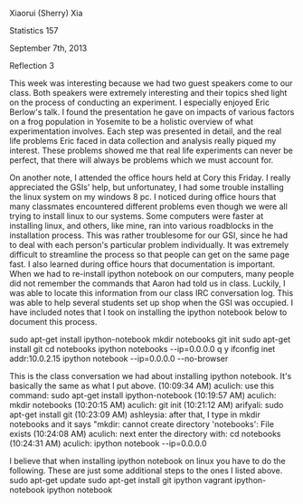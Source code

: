 Xiaorui (Sherry) Xia

Statistics 157

September 7th, 2013

Reflection 3

This week was interesting because we had two guest speakers come to our class. Both speakers were extremely interesting 
and their topics shed light on the process of conducting an experiment. I especially enjoyed Eric Berlow's talk. 
I found the presentation he gave on impacts of various factors on a frog population in Yosemite to be a holistic
overview of what experimentation involves. Each step was presented in detail, and the
real life problems Eric faced in data collection and analysis really piqued my interest. These problems showed me that 
real life experiments can never be perfect, that there will always be problems which we must account for.

On another note, I attended the office hours held at Cory this Friday. I really appreciated the GSIs' help, but unfortunatey,
I had some trouble installing the linux system on my windows 8 pc. I noticed during office hours that many classmates encountered
different problems even though we were all trying to install linux to our systems. Some computers were faster at installing
linux, and others, like mine, ran into various roadblocks in the installation process. This was rather troublesome
for our GSI, since he had to deal with each person's particular problem individually. It was extremely difficult to
streamline the process so that people can get on the same page fast. I also learned during office hours that
documentation is important. When we had to re-install ipython notebook on our computers, many people did not 
remember the commands that Aaron had told us in class. Luckily, I was able to locate this information from our 
class IRC conversation log. This was able to help several students set up shop when the GSI was occupied. 
I have included notes that I took on installing the ipython notebook below to document this process. 

sudo apt-get install ipython-notebook
mkdir notebooks
git init
sudo apt-get install git
cd notebooks
ipython notebooks --ip=0.0.0.0 
q
y
ifconfig
inet addr:10.0.2.15 <this should be your IP address>
ipython notebook --ip=0.0.0.0 --no-browser

This is the class conversation we had about installing ipython notebook. It's basically the same as what I put above.
(10:09:34 AM) aculich: use this command: sudo apt-get install ipython-notebook
(10:19:57 AM) aculich: mkdir notebooks
(10:20:15 AM) aculich: git init
(10:21:12 AM) arifyali: sudo apt-get install git
(10:23:09 AM) ashleysia: after that, I type in mkdir notebooks and it says "mkdir: cannot create directory 'notebooks': File exists
(10:24:08 AM) aculich: next enter the directory with: cd notebooks
(10:24:31 AM) aculich: ipython notebook --ip=0.0.0.0

I believe that when installing ipython notebook on linux you have to do the following. These are just some additional
steps to the ones I listed above.
sudo apt-get update
sudo apt-get install git ipython vagrant ipython-notebook
ipython notebook

